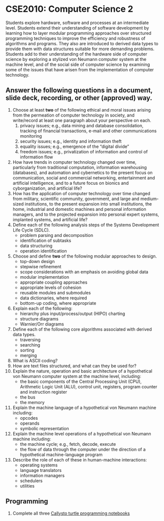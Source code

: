 # CSE2010: Computer Science 2

Students explore hardware, software and processes at an intermediate level. Students extend their understanding of software development by learning how to layer modular programming approaches over structured programming techniques to improve the efficiency and robustness of algorithms and programs. They also are introduced to derived data types to provide them with data structures suitable for more demanding problems. Students add to their understanding of the hardware side of computer science by exploring a stylized von Neumann computer system at the machine level, and of the social side of computer science by examining some of the issues that have arisen from the implementation of computer technology.

## Answer the following questions in a document, slide deck, recording, or other (approved) way.

1. Choose at least **two** of the following ethical and moral issues arising from the permeation of computer technology in society, and write/record at least one paragraph about your perspective on each.
    1. privacy issues; e.g., data mining and database consolidation, tracking of financial transactions, e-mail and other communications monitoring
    1. security issues; e.g., identity and information theft
    1. equality issues; e.g., emergence of the “digital divide”
    1. freedom issues; e.g., privatization of information and control of information flow
1. How have trends in computer technology changed over time, particularly from traditional computation, information warehousing (databases), and automation and cybernetics to the present focus on communication, social and commercial networking, entertainment and artificial intelligence, and to a future focus on bionics and cyborganization, and artificial life?
1. How has the application of computer technology over time changed from military, scientific community, government, and large and medium-sized institutions, to the present expansion into small institutions, the home, industrial and domestic machines and personal information managers, and to the projected expansion into personal expert systems, implanted systems, and artificial life?
1. Define each of the following analysis steps of the Systems Development Life Cycle (SDLC).
    * problem parsing and decomposition
    * identification of subtasks
    * data structuring
    * operation identification
1. Choose and define **two** of the following modular approaches to design.
    * top-down design
    * stepwise refinement
    * scope considerations with an emphasis on avoiding global data
    * modular implementation
    * appropriate coupling approaches
    * appropriate levels of cohesion
    * reusable modules and submodules
    * data dictionaries, where required
    * bottom-up coding, where appropriate
1. Explain each of the following:
    * hierarchy plus input/process/output (HIPO) charting
    * structure diagrams
    * Warnier/Orr diagrams
1. Define each of the following core algorithms associated with derived data types.
    * traversing
    * searching
    * sorting
    * merging
1. What is ASCII coding?
1. How are text files structured, and what can they be used for?
1. Explain the nature, operation and basic architecture of a hypothetical von Neumann computer system at the machine level, including:
    * the basic components of the Central Processing Unit (CPU), Arithmetic Logic Unit (ALU), control unit, registers, program counter and instruction register
    * the bus
    * the memory
1. Explain the machine language of a hypothetical von Neumann machine including:
    * opcodes
    * operands
    * symbolic representation
1. Explain the machine level operations of a hypothetical von Neumann machine including:
    * the machine cycle; e.g., fetch, decode, execute
    * the flow of data through the computer under the direction of a hypothetical machine-language program
1. Describe the role of each of these in human-machine interactions:
    * operating systems
    * language translators
    * information managers
    * schedulers
    * utilities

## Programming

1. Complete all three [Callysto turtle programming notebooks](https://bit.ly/2YGhGW4)
